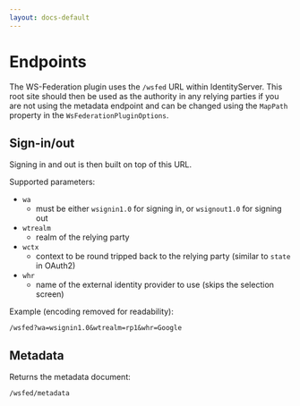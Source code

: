 ```yaml
---
layout: docs-default
---
```


# Endpoints

The WS-Federation plugin uses the `/wsfed` URL within IdentityServer. This root site should then be used as the authority in any relying parties if you are not using the metadata endpoint and can be changed using the `MapPath` property in the `WsFederationPluginOptions`.

## Sign-in/out

Signing in and out is then built on top of this URL.

Supported parameters:

* `wa`
    * must be either `wsignin1.0` for signing in, or `wsignout1.0` for signing out
* `wtrealm`
    * realm of the relying party
* `wctx`
    * context to be round tripped back to the relying party (similar to `state` in OAuth2)
* `whr`
    * name of the external identity provider to use (skips the selection screen)

Example (encoding removed for readability):

```
/wsfed?wa=wsignin1.0&wtrealm=rp1&whr=Google
```

## Metadata

Returns the metadata document:

```
/wsfed/metadata
```